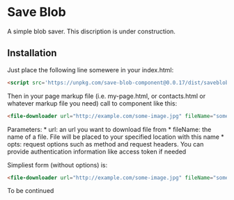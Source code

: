# Save Blob

A simple blob saver. This discription is under construction.

## Installation

Just place the following line somewere in your index.html:
```html
<script src='https://unpkg.com/save-blob-component@0.0.17/dist/saveblobcomponent.js'></script>
```

Then in your page markup file (i.e. my-page.html, or contacts.html or whatever markup file you need) call to component like this:
```html
<file-downloader url="http://example.com/some-image.jpg" fileName="some image" opts="{method:'get', headers: [{'Access-Control-Allow-Origin':'*'}]}"></file-downloader>
```
Parameters:
    * url: an url you want to download file from
    * fileName: the name of a file. File will be placed to your specified location with this name
    * opts: request options such as method and request headers. You can provide authentication information like access token if needed

Simpliest form (without options) is:
```html
<file-downloader url="http://example.com/some-image.jpg" fileName="some image"></file-downloader>
```

To be continued